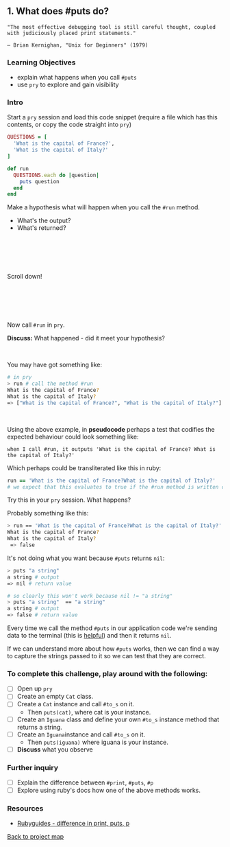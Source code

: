 ## 1. What does #puts do?

```
"The most effective debugging tool is still careful thought, coupled with judiciously placed print statements."

— Brian Kernighan, "Unix for Beginners" (1979)
```

### Learning Objectives
- explain what happens when you call `#puts`
- use `pry` to explore and gain visibility

### Intro

Start a `pry` session and load this code snippet (require a file which has this contents, or copy the code straight into `pry`)

```ruby
QUESTIONS = [
  'What is the capital of France?',
  'What is the capital of Italy?'
]

def run
  QUESTIONS.each do |question|
    puts question
  end
end
```

Make a hypothesis what will happen when you call the `#run` method.

- What's the output?
- What's returned?

<br/>
<br/>
<br/>
<br/>

Scroll down!

<br/>
<br/>
<br/>
<br/>

Now call `#run` in `pry`.

**Discuss:** What happened - did it meet your hypothesis?

<br/>

You may have got something like:

```sh
# in pry
> run # call the method #run
What is the capital of France?
What is the capital of Italy?
=> ["What is the capital of France?", "What is the capital of Italy?"]
```

<br/>

Using the above example, in **pseudocode** perhaps a test that codifies the expected behaviour could look something like:

`when I call #run, it outputs 'What is the capital of France? What is the capital of Italy?'`

Which perhaps could be transliterated like this in ruby:

```ruby
run == 'What is the capital of France?What is the capital of Italy?'
# we expect that this evaluates to true if the #run method is written correctly
```

Try this in your `pry` session. What happens?

Probably something like this:

```sh
> run == 'What is the capital of France?What is the capital of Italy?'
What is the capital of France?
What is the capital of Italy?
 => false

```

It's not doing what you want because `#puts` returns `nil`:

```sh
> puts "a string"
a string # output
=> nil # return value

# so clearly this won't work because nil != "a string"
> puts "a string"  == "a string"
a string # output
=> false # return value
```

Every time we call the method `#puts` in our application code we're sending data to the terminal (this is [helpful](https://stackoverflow.com/questions/189562/what-is-the-proper-name-for-doing-debugging-by-adding-print-statements)) and then it returns `nil`.

If we can understand more about how `#puts` works, then we can find a way to capture the strings passed to it so we can test that they are correct.

### To complete this challenge, play around with the following:
 - [ ] Open up  `pry`
 - [ ] Create an empty `Cat` class.
 - [ ] Create a `Cat` instance and call `#to_s` on it.
    - Then `puts(cat)`, where cat is your instance.
 - [ ] Create an `Iguana` class and define your own `#to_s` instance method that returns a string.
 - [ ] Create an `Iguana`instance and call `#to_s` on it.
    - Then `puts(iguana)` where iguana is your instance.
 - [ ] **Discuss** what you observe

### Further inquiry
 - [ ] Explain the difference between `#print`, `#puts`, `#p`
 - [ ] Explore using ruby's docs how one of the above methods works.

### Resources

 - [Rubyguides - difference in print, puts, p](https://www.rubyguides.com/2018/10/puts-vs-print/)

[Back to project map](./README.md#project-map)
